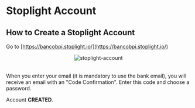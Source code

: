# Stoplight Account

## How to Create a Stoplight Account

Go to [https://bancobpi.stoplight.io/](https://bancobpi.stoplight.io/)

<table>
  <p align="center">
    <img src="https://stoplight.io/api/v1/projects/cHJqOjEyMTg4Ng/images/88iauyL7e8A" alt="stoplight-account" focus="false"/>
  </p>
</table>

When you enter your email (it is mandatory to use the bank email), you will receive an email with an "Code Confirmation". Enter this code and choose a password.

Account **CREATED**.